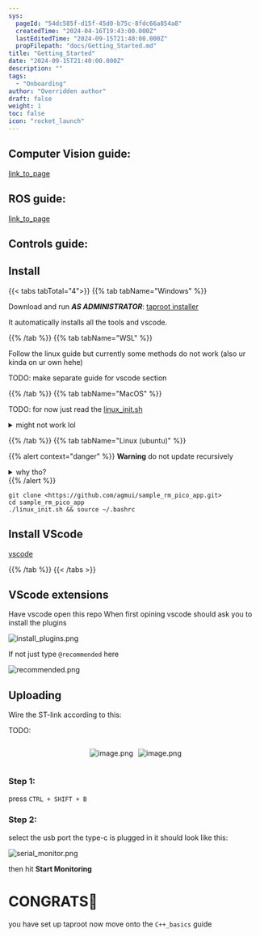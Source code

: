 ```yaml
---
sys:
  pageId: "54dc585f-d15f-45d0-b75c-8fdc66a854a8"
  createdTime: "2024-04-16T19:43:00.000Z"
  lastEditedTime: "2024-09-15T21:40:00.000Z"
  propFilepath: "docs/Getting_Started.md"
title: "Getting_Started"
date: "2024-09-15T21:40:00.000Z"
description: ""
tags:
  - "Onboarding"
author: "Overridden author"
draft: false
weight: 1
toc: false
icon: "rocket_launch"
---
```


## Computer Vision guide:

[link_to_page](86d45bc0-388b-4d26-8848-44f255f73d0e)

## ROS guide:

[link_to_page](3c76c1de-ec8f-46d6-8b0a-294005edc2d5)

## Controls guide:

## Install

{{< tabs tabTotal="4">}}
{{% tab tabName="Windows" %}}

Download and run _**AS ADMINISTRATOR**_: [taproot installer](https://github.com/Thornbots/TeachingFreshies/releases/tag/1.0)

It automatically installs all the tools and vscode.

{{% /tab %}}
{{% tab tabName="WSL" %}}

Follow the linux guide but currently some methods do not work (also ur kinda on ur own hehe)

TODO: make separate guide for vscode section

{{% /tab %}}
{{% tab tabName="MacOS" %}}

TODO: for now just read the [linux_init.sh](https://github.com/agmui/sample_rm_pico_app/blob/main/linux_init.sh)

<details>
<summary>might not work lol</summary>

`brew install libusb pkg-config`

Next install: [vscode](https://code.visualstudio.com/Download)

</details>

{{% /tab %}}
{{% tab tabName="Linux (ubuntu)" %}}

{{% alert context="danger" %}}
**Warning** do not update recursively
<details>
<summary>why tho?</summary>
There are some submodules that may go on for a while (like tinyusb) and I highly
recommend you don't need to get them.
If you want to see what submodules I update just look in `linux_init.sh`
</details>
{{% /alert %}}

```shell
git clone <https://github.com/agmui/sample_rm_pico_app.git>
cd sample_rm_pico_app
./linux_init.sh && source ~/.bashrc
```

## Install VScode

[vscode](https://code.visualstudio.com/Download)

{{% /tab %}}
{{< /tabs >}}

## VScode extensions

Have vscode open this repo
When first opining vscode should ask you to install the plugins

![install_plugins.png](https://prod-files-secure.s3.us-west-2.amazonaws.com/d518164a-d88e-44d1-a4ee-3adb3bd8bce0/89bd30f0-1825-4e77-867b-0a41ce370880/install_plugins.png?X-Amz-Algorithm=AWS4-HMAC-SHA256&X-Amz-Content-Sha256=UNSIGNED-PAYLOAD&X-Amz-Credential=ASIAZI2LB466QR4LOTNQ%2F20250425%2Fus-west-2%2Fs3%2Faws4_request&X-Amz-Date=20250425T150824Z&X-Amz-Expires=3600&X-Amz-Security-Token=IQoJb3JpZ2luX2VjEJf%2F%2F%2F%2F%2F%2F%2F%2F%2F%2FwEaCXVzLXdlc3QtMiJHMEUCIQDc%2FHsEzFW%2BU3epI%2BtMbH2t8RLOVZvDEp%2Fb6OQyTfpzNwIgc8oF8pXnqeYswKbebd%2BywyBdhA3Lffc19BRUN2%2Fo9Q4q%2FwMILxAAGgw2Mzc0MjMxODM4MDUiDNIH1rglKFdN4Os59yrcAznghN2Wfa2w67OVkxc%2BqkUeFomvTFYj9E8DUA6zTeAOO3d8oqdDemMw0uW%2BNuo6A5%2FwzTprDFs%2F2qKCHZ1WlVK1gtJYleKDKK77t0PPQ6pfWRGiKbZemagif3OoyJfDOGK2HN%2FYVVH0HtiFfQkESjtCyKY%2B%2Bax65QmvlCiwdoiO4%2BGtycNC6vChMTlcyJR0yf3RZ4vCNNrevs2QFXysXzbJwFNXlasMm4kU81G1NrY0Imgb%2Fg8yJS%2B9qcKxGm5tSzo%2B8Ozlzp%2FPnkTZ49v%2B2N9eXl51AuMabCTUmExOUA9R%2BHy1eUOyuW%2FpJRDZclRINNtqMB1af6AqmoA2SVwiC1gRw0Rr5ow34%2FT5FYAaRDRUROijZzw4jcs08FU2ma%2BWNiW1XWWpDzDyfeEmuG6HxkQ%2Fivz9s3XDapzfAzyhk2dH7nDqfYw0fICSdIiDlfw8Wcext3tBIsgs%2FjDxW5brDzLW84eeyYly9v1DM87Ekis8tUdDnWavAS7Ekdp4PKLFq82lnWJECOoy%2Bvay8C0DQQmOiiis8QCeh5kTXvvTpP6vQkceck%2FaUhIuEdOKx%2Fp0XHV6Ycr1yIa039WxwTtJt%2Byt%2FtUFKteCH%2Btjr6NIqv5sLZhSc0we7d3vOUyCMJe0rsAGOqUB8czvtxCZQZQ6mYlJUmKXhEFCFHr7%2B%2FHgaDHARUy3PHC4t%2BZ4xLyDMA2ryJxtLwjqPxI6K2FWBn3Iy%2FarbJUICozvRbpqmt6U2h9M3vi2fwh%2BkY%2Bm3%2ByFr1V%2B045jgQujrJ6mW4ogCfCnsJAv0TOb%2FiAAEvGJBVuipAPkqgmKzHSvAN%2FKJyvK3xCk3h4hYYZBsBkMJXrbod%2Bn4jdUBngnlPSqOsas&X-Amz-Signature=d15bddb0b5af281718cc0a29b1579d4dc03a2e49eb28556b4b43118da62d94b6&X-Amz-SignedHeaders=host&x-id=GetObject)

If not just type `@recommended` here  

![recommended.png](https://prod-files-secure.s3.us-west-2.amazonaws.com/d518164a-d88e-44d1-a4ee-3adb3bd8bce0/61e661e9-5d85-4dfc-be0d-8d2097a5e793/recommended.png?X-Amz-Algorithm=AWS4-HMAC-SHA256&X-Amz-Content-Sha256=UNSIGNED-PAYLOAD&X-Amz-Credential=ASIAZI2LB466QR4LOTNQ%2F20250425%2Fus-west-2%2Fs3%2Faws4_request&X-Amz-Date=20250425T150824Z&X-Amz-Expires=3600&X-Amz-Security-Token=IQoJb3JpZ2luX2VjEJf%2F%2F%2F%2F%2F%2F%2F%2F%2F%2FwEaCXVzLXdlc3QtMiJHMEUCIQDc%2FHsEzFW%2BU3epI%2BtMbH2t8RLOVZvDEp%2Fb6OQyTfpzNwIgc8oF8pXnqeYswKbebd%2BywyBdhA3Lffc19BRUN2%2Fo9Q4q%2FwMILxAAGgw2Mzc0MjMxODM4MDUiDNIH1rglKFdN4Os59yrcAznghN2Wfa2w67OVkxc%2BqkUeFomvTFYj9E8DUA6zTeAOO3d8oqdDemMw0uW%2BNuo6A5%2FwzTprDFs%2F2qKCHZ1WlVK1gtJYleKDKK77t0PPQ6pfWRGiKbZemagif3OoyJfDOGK2HN%2FYVVH0HtiFfQkESjtCyKY%2B%2Bax65QmvlCiwdoiO4%2BGtycNC6vChMTlcyJR0yf3RZ4vCNNrevs2QFXysXzbJwFNXlasMm4kU81G1NrY0Imgb%2Fg8yJS%2B9qcKxGm5tSzo%2B8Ozlzp%2FPnkTZ49v%2B2N9eXl51AuMabCTUmExOUA9R%2BHy1eUOyuW%2FpJRDZclRINNtqMB1af6AqmoA2SVwiC1gRw0Rr5ow34%2FT5FYAaRDRUROijZzw4jcs08FU2ma%2BWNiW1XWWpDzDyfeEmuG6HxkQ%2Fivz9s3XDapzfAzyhk2dH7nDqfYw0fICSdIiDlfw8Wcext3tBIsgs%2FjDxW5brDzLW84eeyYly9v1DM87Ekis8tUdDnWavAS7Ekdp4PKLFq82lnWJECOoy%2Bvay8C0DQQmOiiis8QCeh5kTXvvTpP6vQkceck%2FaUhIuEdOKx%2Fp0XHV6Ycr1yIa039WxwTtJt%2Byt%2FtUFKteCH%2Btjr6NIqv5sLZhSc0we7d3vOUyCMJe0rsAGOqUB8czvtxCZQZQ6mYlJUmKXhEFCFHr7%2B%2FHgaDHARUy3PHC4t%2BZ4xLyDMA2ryJxtLwjqPxI6K2FWBn3Iy%2FarbJUICozvRbpqmt6U2h9M3vi2fwh%2BkY%2Bm3%2ByFr1V%2B045jgQujrJ6mW4ogCfCnsJAv0TOb%2FiAAEvGJBVuipAPkqgmKzHSvAN%2FKJyvK3xCk3h4hYYZBsBkMJXrbod%2Bn4jdUBngnlPSqOsas&X-Amz-Signature=94ed243ea1de010d7d33438d70a474d5b5d86e11142fbb333f1bfd475b4a844d&X-Amz-SignedHeaders=host&x-id=GetObject)

## Uploading

Wire the ST-link according to this:

TODO:

<div style="display: flex;flex-direction: row; column-gap:10px; max-width: 630px;justify-content: center;">
<div>

![image.png](https://prod-files-secure.s3.us-west-2.amazonaws.com/d518164a-d88e-44d1-a4ee-3adb3bd8bce0/210ecb78-1116-4d7b-b9b7-2292f66fa2c2/image.png?X-Amz-Algorithm=AWS4-HMAC-SHA256&X-Amz-Content-Sha256=UNSIGNED-PAYLOAD&X-Amz-Credential=ASIAZI2LB466WGON77Y4%2F20250425%2Fus-west-2%2Fs3%2Faws4_request&X-Amz-Date=20250425T150829Z&X-Amz-Expires=3600&X-Amz-Security-Token=IQoJb3JpZ2luX2VjEJf%2F%2F%2F%2F%2F%2F%2F%2F%2F%2FwEaCXVzLXdlc3QtMiJIMEYCIQC%2F8f%2FFiAj4%2BYzHB3qiXhs9xXosCcNxsQFwtcIzbJvr%2BwIhAO8O5ezDfxlQgOyn%2B4Z7CF3p99v5N%2F6%2F5bfb%2B2LD7OQ%2BKv8DCC8QABoMNjM3NDIzMTgzODA1IgwDrNc1HLIETSzyYP8q3AO%2B2evsU%2FsXRZ7h4cKuOdIv46b6EiLDvwVYuOfPC8ysFy%2BQ7xbbMwloUhyGCA2zgFQyAyVrCb293IjBoCnhaxnKnkyBBGEIHEnLTtQEVqMpQadi5kWU9ITZK5Ut5prmwOLrhdAbBmw7W8zQIjUFl3pwvhPT8%2Bk8ukxz5QYetWf2aa%2FCZyctIUOZQ6G7Dyfs226AHdMKc73NTcCPbCk5GWbELqDcVZc%2FUk7nQiMh1HedC20v018SHQ3hnnLyVnwR3eO5LcRFqyLpiZf0Yf%2FXITNMUuhA%2BzTQqVaCffUsRKWZM0kOaDLBRL51O3KLNGyq5b73P6AVur6FRFzX%2FpRTZTBsE%2BPZ%2BTtKZavt0tadrVSDC0XIXH6%2BZKx7W4XDg1eYxkTpu7srJi5Ys0leoWUbzeOI1zBlO%2BhbgSEDkC6YzOWXJsdusDFC8tNwwidDVq07V%2FuayNuz6Uzwrif%2BSEIUUIKsw%2FS5sXp8Pw3f3%2BVTdV7AtjqqZ%2Bo1NZKMtw%2FFmth4jECGx8Sk%2FZ%2Fx6BNPQ1xyqd6v006HaX0K%2B%2FQgc%2BFBVT7iUiIc295t5cMCMwAp3dC7hOdAZXQ7NilKDaLu9t8gV2lPUJNwq2XLfts0JvWqscoaR5Ith7E0r7AkfPe%2FsTDus67ABjqkAUg5QhConAMjqb1lZLoIc0414si3xSjGQU2f3kTI4denwXvGvnH%2BDbBaY4uQJ5XMxDNDhjZhsJOJnZOcER7ahyBjgOUjN9E8gt1iYSBHS6qFdpeaqlxmAq5bQeAk1ZFkPtk3o1Y3ze0JaAkCFqtYTy0%2FuRNB9UZbEwG5wupcww%2B7ityZ401c1e79kfWLSnahuPWnfIPg0UbA59MrdVAiKQ%2BuKJT5&X-Amz-Signature=07d769d91600f774d25dc75d3946098f0464ed3377d159cf8168af468f3723b9&X-Amz-SignedHeaders=host&x-id=GetObject)

</div>
<div>

![image.png](https://prod-files-secure.s3.us-west-2.amazonaws.com/d518164a-d88e-44d1-a4ee-3adb3bd8bce0/33a0fd0f-8ca6-4a86-8e09-26e95ded1fff/image.png?X-Amz-Algorithm=AWS4-HMAC-SHA256&X-Amz-Content-Sha256=UNSIGNED-PAYLOAD&X-Amz-Credential=ASIAZI2LB466SPIID2ME%2F20250425%2Fus-west-2%2Fs3%2Faws4_request&X-Amz-Date=20250425T150829Z&X-Amz-Expires=3600&X-Amz-Security-Token=IQoJb3JpZ2luX2VjEJf%2F%2F%2F%2F%2F%2F%2F%2F%2F%2FwEaCXVzLXdlc3QtMiJGMEQCIAjVMeWPkqzChGZcNQ4xCLaKX8Z1vZzxE3VnSV6%2B9fMiAiAE2olxQzAQMLe24wej0aJFUPBhF7xFQLamZEixo2V7zSr%2FAwgvEAAaDDYzNzQyMzE4MzgwNSIMAcxzORkTs%2Bdy8lGpKtwDqIdThZsbjHWjP%2BkxPVwZ8dMU9j0Q0UVN2BcL86W3LO8oIeAWtNdbOfJ55a6wUz3uU19GIwUaaad8vXiyN2oAgUx0fefGGoCWAITJPJzpybuxqgvJcpzTEX%2Bt2MnkFOGpw3suycZuTjEq3nULmMorxp7%2FvC6Ac5Vknc7esvdf%2BtTu1r4wG8SG8pLlSz%2B6IMKlIAu021f6lgskFWOMwCc86EphjsWA3x0ztp%2Blijm%2Bw4VP8dtDCnb2hFBMGAqYKN1yCR4phpL167%2BDaA9MHAdpFDHRSN0goKMsl6UkjgsrOVaHhqiFR%2FAhFs3OPgBsaZOkVD%2F64wvHUZ%2BQEwVM%2FjfA%2ByFJaO0NvPrD9BTfdg5JiyhCFjJJdzSm0bAsmfOp7TgEdWeUJnc6xYV4%2F6XZfH1c1KvumEQS4dH%2BBiGhJdtAu0p3FEh9FbGbDclnm6gRZbKj7zhNn5P1jsMHzwHscG1%2BaxxVt1m7Rc0QyKnLgowlvkIIn0bNloO8Y%2FfcVzJcnQ%2FqFQ6k5u6dDd7QN1yUdJ5X%2BVXY81AnrGLZf359bRdp61e5ekn2w2IfY4P8FrLGdLWil4H9YH4aGl1AwmViJVLCy1uuOaPFGMBYMCJ8jNcUjhBp%2FmO2dYAziKjjNZ4wiLSuwAY6pgFGBYx%2FWpZSEmUrf%2Frlm2N7%2BTRjDGdmU9JJTGr3kmPtdaO853H%2FwdI%2Fa9ikTGjiPSs%2F%2FT%2FqDRcKO3dLjJUag1nqcB2bGEeNvB9SHlMuyGUWLFo%2BQzfQjvDFT%2BrsxvTX%2BGXwnEhSb4BaN9l5vSvMuRC7sls768MPGoI2RNIRCTBPGamVPg8hqZHJqtl69v%2BwikmJSL1IvByyp6mHCLMVBIySiABlnahn&X-Amz-Signature=1eda137b5c1a96ac49f88a444f96c4e52d6b0757a94c16d49bdcf002c809e244&X-Amz-SignedHeaders=host&x-id=GetObject)

</div>
</div>

### Step 1:

press `CTRL + SHIFT + B`

### Step 2:

select the usb port the type-c is plugged in it should look like this:

![serial_monitor.png](https://prod-files-secure.s3.us-west-2.amazonaws.com/d518164a-d88e-44d1-a4ee-3adb3bd8bce0/f03f4774-05d4-4393-b6a0-d5efb6d315ab/serial_monitor.png?X-Amz-Algorithm=AWS4-HMAC-SHA256&X-Amz-Content-Sha256=UNSIGNED-PAYLOAD&X-Amz-Credential=ASIAZI2LB466QR4LOTNQ%2F20250425%2Fus-west-2%2Fs3%2Faws4_request&X-Amz-Date=20250425T150824Z&X-Amz-Expires=3600&X-Amz-Security-Token=IQoJb3JpZ2luX2VjEJf%2F%2F%2F%2F%2F%2F%2F%2F%2F%2FwEaCXVzLXdlc3QtMiJHMEUCIQDc%2FHsEzFW%2BU3epI%2BtMbH2t8RLOVZvDEp%2Fb6OQyTfpzNwIgc8oF8pXnqeYswKbebd%2BywyBdhA3Lffc19BRUN2%2Fo9Q4q%2FwMILxAAGgw2Mzc0MjMxODM4MDUiDNIH1rglKFdN4Os59yrcAznghN2Wfa2w67OVkxc%2BqkUeFomvTFYj9E8DUA6zTeAOO3d8oqdDemMw0uW%2BNuo6A5%2FwzTprDFs%2F2qKCHZ1WlVK1gtJYleKDKK77t0PPQ6pfWRGiKbZemagif3OoyJfDOGK2HN%2FYVVH0HtiFfQkESjtCyKY%2B%2Bax65QmvlCiwdoiO4%2BGtycNC6vChMTlcyJR0yf3RZ4vCNNrevs2QFXysXzbJwFNXlasMm4kU81G1NrY0Imgb%2Fg8yJS%2B9qcKxGm5tSzo%2B8Ozlzp%2FPnkTZ49v%2B2N9eXl51AuMabCTUmExOUA9R%2BHy1eUOyuW%2FpJRDZclRINNtqMB1af6AqmoA2SVwiC1gRw0Rr5ow34%2FT5FYAaRDRUROijZzw4jcs08FU2ma%2BWNiW1XWWpDzDyfeEmuG6HxkQ%2Fivz9s3XDapzfAzyhk2dH7nDqfYw0fICSdIiDlfw8Wcext3tBIsgs%2FjDxW5brDzLW84eeyYly9v1DM87Ekis8tUdDnWavAS7Ekdp4PKLFq82lnWJECOoy%2Bvay8C0DQQmOiiis8QCeh5kTXvvTpP6vQkceck%2FaUhIuEdOKx%2Fp0XHV6Ycr1yIa039WxwTtJt%2Byt%2FtUFKteCH%2Btjr6NIqv5sLZhSc0we7d3vOUyCMJe0rsAGOqUB8czvtxCZQZQ6mYlJUmKXhEFCFHr7%2B%2FHgaDHARUy3PHC4t%2BZ4xLyDMA2ryJxtLwjqPxI6K2FWBn3Iy%2FarbJUICozvRbpqmt6U2h9M3vi2fwh%2BkY%2Bm3%2ByFr1V%2B045jgQujrJ6mW4ogCfCnsJAv0TOb%2FiAAEvGJBVuipAPkqgmKzHSvAN%2FKJyvK3xCk3h4hYYZBsBkMJXrbod%2Bn4jdUBngnlPSqOsas&X-Amz-Signature=d76bc5fc424667f927d5598ba982d5a6ff34c6041c3c4bf2f04146ecc6261c89&X-Amz-SignedHeaders=host&x-id=GetObject)

then hit **Start Monitoring**

# CONGRATS🎉

you have set up taproot now move onto the `C++_basics` guide
